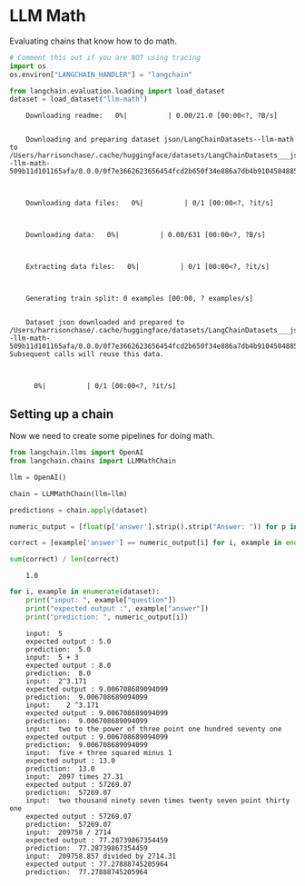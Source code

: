 # LLM Math

Evaluating chains that know how to do math.

<!-- WARNING: THIS FILE WAS AUTOGENERATED! DO NOT EDIT! Instead, edit the notebook w/the location & name as this file. -->


```python
# Comment this out if you are NOT using tracing
import os
os.environ["LANGCHAIN_HANDLER"] = "langchain"
```


```python
from langchain.evaluation.loading import load_dataset
dataset = load_dataset("llm-math")
```

<CodeOutputBlock lang="python">

```
    Downloading readme:   0%|          | 0.00/21.0 [00:00<?, ?B/s]


    Downloading and preparing dataset json/LangChainDatasets--llm-math to /Users/harrisonchase/.cache/huggingface/datasets/LangChainDatasets___json/LangChainDatasets--llm-math-509b11d101165afa/0.0.0/0f7e3662623656454fcd2b650f34e886a7db4b9104504885bd462096cc7a9f51...



    Downloading data files:   0%|          | 0/1 [00:00<?, ?it/s]



    Downloading data:   0%|          | 0.00/631 [00:00<?, ?B/s]



    Extracting data files:   0%|          | 0/1 [00:00<?, ?it/s]



    Generating train split: 0 examples [00:00, ? examples/s]


    Dataset json downloaded and prepared to /Users/harrisonchase/.cache/huggingface/datasets/LangChainDatasets___json/LangChainDatasets--llm-math-509b11d101165afa/0.0.0/0f7e3662623656454fcd2b650f34e886a7db4b9104504885bd462096cc7a9f51. Subsequent calls will reuse this data.



      0%|          | 0/1 [00:00<?, ?it/s]
```

</CodeOutputBlock>

## Setting up a chain
Now we need to create some pipelines for doing math.


```python
from langchain.llms import OpenAI
from langchain.chains import LLMMathChain
```


```python
llm = OpenAI()
```


```python
chain = LLMMathChain(llm=llm)
```


```python
predictions = chain.apply(dataset)
```


```python
numeric_output = [float(p['answer'].strip().strip("Answer: ")) for p in predictions]
```


```python
correct = [example['answer'] == numeric_output[i] for i, example in enumerate(dataset)]
```


```python
sum(correct) / len(correct)
```

<CodeOutputBlock lang="python">

```
    1.0
```

</CodeOutputBlock>


```python
for i, example in enumerate(dataset):
    print("input: ", example["question"])
    print("expected output :", example["answer"])
    print("prediction: ", numeric_output[i])
```

<CodeOutputBlock lang="python">

```
    input:  5
    expected output : 5.0
    prediction:  5.0
    input:  5 + 3
    expected output : 8.0
    prediction:  8.0
    input:  2^3.171
    expected output : 9.006708689094099
    prediction:  9.006708689094099
    input:    2 ^3.171 
    expected output : 9.006708689094099
    prediction:  9.006708689094099
    input:  two to the power of three point one hundred seventy one
    expected output : 9.006708689094099
    prediction:  9.006708689094099
    input:  five + three squared minus 1
    expected output : 13.0
    prediction:  13.0
    input:  2097 times 27.31
    expected output : 57269.07
    prediction:  57269.07
    input:  two thousand ninety seven times twenty seven point thirty one
    expected output : 57269.07
    prediction:  57269.07
    input:  209758 / 2714
    expected output : 77.28739867354459
    prediction:  77.28739867354459
    input:  209758.857 divided by 2714.31
    expected output : 77.27888745205964
    prediction:  77.27888745205964
```

</CodeOutputBlock>
